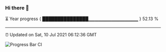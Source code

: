 ### Hi there 👋

⏳ Year progress { ███████████████▁▁▁▁▁▁▁▁▁▁▁▁▁▁▁ } 52.13 %

---

⏰ Updated on Sat, 10 Jul 2021 06:12:36 GMT

![Progress Bar CI](https://github.com/liununu/liununu/workflows/Progress%20Bar%20CI/badge.svg)
